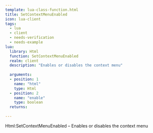 ```yaml
---
template: lua-class-function.html
title: SetContextMenuEnabled
icon: lua-client
tags:
  - lua
  - client
  - needs-verification
  - needs-example
lua:
  library: Html
  function: SetContextMenuEnabled
  realm: client
  description: "Enables or disables the context menu"
  
  arguments:
  - position: 1
    name: "html"
    type: Html
  - position: 2
    name: "enable"
    type: boolean
  returns:
    
---
```


<div class="lua__search__keywords">
Html:SetContextMenuEnabled &#x2013; Enables or disables the context menu
</div>
